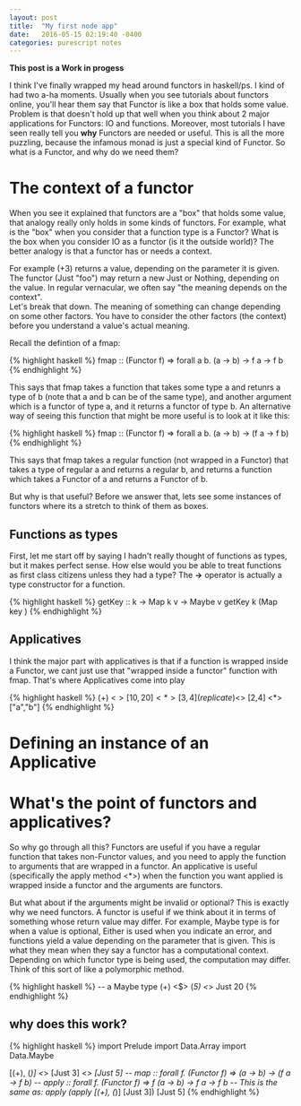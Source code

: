 ```yaml
---
layout: post
title:  "My first node app"
date:   2016-05-15 02:19:40 -0400
categories: purescript notes
---
```

**This post is a Work in progess**

I think I've finally wrapped my head around functors in haskell/ps.  I kind of had two a-ha moments.  Usually when you
see tutorials about functors online, you'll hear them say that Functor is like a box that holds some value.  Problem is
that doesn't hold up that well when you think about 2 major applications for Functors:  IO and functions.  Moreover,
most tutorials I have seen really tell you __why__ Functors are needed or useful.  This is all the more puzzling,
because the infamous monad is just a special kind of Functor.  So what is a Functor, and why do we need them?

# The context of a functor

When you see it explained that functors are a "box" that holds some value, that analogy really only holds in some kinds
of functors.  For example, what is the "box" when you consider that a function type is a Functor?  What is the box when
you consider IO as a functor (is it the outside world)?  The better analogy is that a functor has or needs a context.

For example (+3) returns a value, depending on the parameter it is given.  The functor (Just "foo") may return a new
Just or Nothing, depending on the value.  In regular vernacular, we often say "the meaning depends on the context".  
Let's break that down.  The meaning of something can change depending on some other factors.  You have to consider the
other factors (the context) before you understand a value's actual meaning.

Recall the defintion of a fmap:

{% highlight haskell %}
fmap :: (Functor f) => forall a b. (a -> b) -> f a -> f b
{% endhighlight %}

This says that fmap takes a function that takes some type a and retunrs a type of b (note that a and b can be of the
same type), and another argument which is a functor of type a, and it returns a functor of type b.  An alternative way
of seeing this function that might be more useful is to look at it like this:

{% highlight haskell %}
fmap :: (Functor f) => forall a b. (a -> b) -> (f a -> f b)
{% endhighlight %}

This says that fmap takes a regular function (not wrapped in a Functor) that takes a type of regular a and returns a
regular b, and returns a function which takes a Functor of a and returns a Functor of b.

But why is that useful?  Before we answer that, lets see some instances of functors where its a stretch to think of them
as boxes.

## Functions as types

First, let me start off by saying I hadn't really thought of functions as types, but it makes perfect sense.  How else
would you be able to treat functions as first class citizens unless they had a type?  The **->** operator is actually
a type constructor for a function.

{% highlight haskell %}
getKey :: k -> Map k v -> Maybe v
getKey k (Map key )
{% endhighlight %}


## Applicatives

I think the major part with applicatives is that if a function is wrapped inside a Functor, we cant just use that
"wrapped inside a functor" function with fmap.  That's where Applicatives come into play

{% highlight haskell %}
(+) <$> [10,20] <*> [3,4]
(replicate) <$> [2,4] <*> ["a","b"]
{% endhighlight %}

# Defining an instance of an Applicative


# What's the point of functors and applicatives?

So why go through all this?  Functors are useful if you have a regular function that takes non-Functor values, and
you need to apply the function to arguments that are wrapped in a functor.  An applicative is useful (specifically the
apply method \<\*\>) when the function you want applied is wrapped inside a functor and the arguments are functors.

But what about if the arguments might be invalid or optional?  This is exactly why we need functors.  A functor is
useful if we think about it in terms of something whose return value may differ.  For example, Maybe type is for when a
value is optional, Either is used when you indicate an error, and functions yield a value depending on the parameter
that is given.  This is what they mean when they say a functor has a computational context.  Depending on which functor
type is being used, the computation may differ.  Think of this sort of like a polymorphic method.  

{% highlight haskell %}
-- a Maybe type
(+) <$> (*5) <*> Just 20
{% endhighlight %}

## why does this work?

{% highlight haskell %}
import Prelude
import Data.Array
import Data.Maybe

[(+), (*)] <*> [Just 3] <*> [Just 5]
-- map :: forall f. (Functor f) => (a -> b) -> (f a -> f b)
-- apply :: forall f. (Functor f) => f (a -> b) -> f a -> f b
-- This is the same as: apply (apply [(+), (*)] [Just 3]) [Just 5]
{% endhighlight %}
